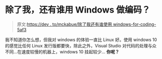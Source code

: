 # 除了我，还有谁用 Windows 做编码？

> 原文:[https://dev . to/mckabue/除了我还有谁使用 windows-for-coding-5af3](https://dev.to/mckabue/besides-me-who-else-uses-windows-for-coding-5af3)

我不知道你怎么想，但我对 windows 的体验一直比 Linux 好。使用 windows 10 的感觉比任何 Linux 发行版都要快，除此之外，Visual Studio 对代码的处理与众不同...在速度较慢的机器上，windows 10 挂起较少...
**你呢？**